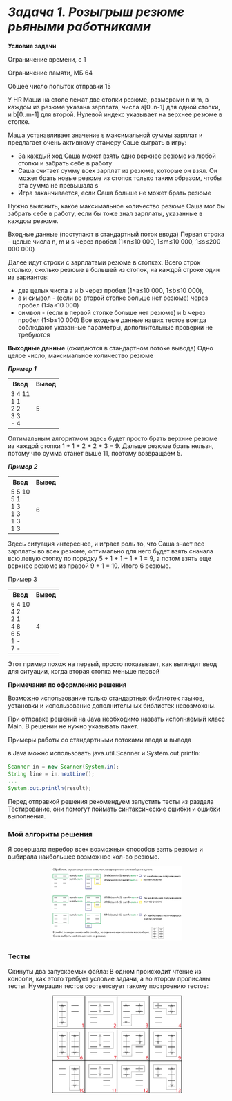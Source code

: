 # _Задача 1. Розыгрыш резюме рьяными работниками_

**Условие задачи**

Ограничение времени, с	1

Ограничение памяти, МБ	64

Общее число попыток отправки	15

  У HR Маши на столе лежат две стопки резюме, размерами n и m, в каждом из резюме указана зарплата, числа a[0..n-1] для одной стопки, и b[0..m-1] для второй. Нулевой индекс указывает на верхнее резюме в стопке.

Маша устанавливает значение s максимальной суммы зарплат и предлагает очень активному стажеру Саше сыграть в игру:

- За каждый ход Саша может взять одно верхнее резюме из любой стопки и забрать себе в работу
- Саша считает сумму всех зарплат из резюме, которые он взял. Он может брать новые резюме из стопок только таким образом, чтобы эта сумма не превышала s
- Игра заканчивается, если Саша больше не может брать резюме

Нужно выяснить, какое максимальное количество резюме Саша мог бы забрать себе в работу, если бы тоже знал зарплаты, указанные в каждом резюме.

Входные данные (поступают в стандартный поток ввода)
Первая строка – целые числа n, m и s через пробел (1≤n≤10 000, 1≤m≤10 000, 1≤s≤200 000 000)

Далее идут строки с зарплатами резюме в стопках. Всего строк столько, сколько резюме в большей из стопок, на каждой строке один из вариантов:

- два целых числа a и b через пробел (1≤a≤10 000, 1≤b≤10 000),
- a и символ - (если во второй стопке больше нет резюме) через пробел (1≤a≤10 000)
- символ - (если в первой стопке больше нет резюме) и b через пробел (1≤b≤10 000)
  Все входные данные наших тестов всегда соблюдают указанные параметры, дополнительные проверки не требуются

**Выходные данные** (ожидаются в стандартном потоке вывода)
Одно целое число, максимальное количество резюме

**_Пример 1_**

<table>
<tr><th>Ввод</th><th> Вывод</th></tr> <!--ряд с ячейками заголовков-->
<tr><td> 3 4 11 <br> 1 1 <br> 2 2 <br> 3 3 <br> - 4 </td><td>5 </td></tr> <!--ряд с ячейками тела таблицы-->
</table>


Оптимальным алгоритмом здесь будет просто брать верхние резюме из каждой стопки 1 + 1 + 2 + 2 + 3 = 9. Дальше резюме брать нельзя, потому что сумма станет выше 11, поэтому возвращаем 5.

**_Пример 2_**

<table>
<tr><th>Ввод</th><th> Вывод</th></tr> <!--ряд с ячейками заголовков-->
<tr><td> 5 5 10 <br> 5 1<br> 1 3 <br> 1 3 <br> 1 3 <br> 1 3 </td><td> 6 </td></tr> <!--ряд с ячейками тела таблицы-->
</table>

Здесь ситуация интереснее, и играет роль то, что Саша знает все зарплаты во всех резюме, оптимально для него будет взять сначала всю левую стопку по порядку 5 + 1 + 1 + 1 + 1 = 9, а потом взять еще верхнее резюме из правой 9 + 1 = 10. Итого 6 резюме.


Пример 3

<table>
<tr><th>Ввод</th><th> Вывод</th></tr> <!--ряд с ячейками заголовков-->
<tr><td> 6 4 10 <br>4 2 <br> 2 1 <br> 4 8 <br> 6 5 <br> 1 - <br> 7 - </td><td> 4 </td></tr> <!--ряд с ячейками тела таблицы-->
</table>

Этот пример похож на первый, просто показывает, как выглядит ввод для ситуации, когда вторая стопка меньше первой

**Примечания по оформлению решения**

Возможно использование только стандартных библиотек языков, установки и использование дополнительных библиотек невозможны.

При отправке решений на Java необходимо назвать исполняемый класс Main. В решении не нужно указывать пакет.

Примеры работы со стандартными потоками ввода и вывода

в Java можно использовать java.util.Scanner и System.out.println:
```java
Scanner in = new Scanner(System.in);
String line = in.nextLine();
...
System.out.println(result);
```
Перед отправкой решения рекомендуем запустить тесты из раздела Тестирование, они помогут поймать синтаксические ошибки и ошибки выполнения.


### Мой алгоритм решения

Я совершала перебор всех возможных способов взять резюме и выбирала наибольшее возможное кол-во резюме.
<p align="center"><img  src="./readme_assets/Alg.png" width="60%"></p>

### Тесты

Скинуты два запускаемых файла: В одном происходит чтение из консоли, как этого требует условие задачи, а во втором прописаны тесты. Нумерация тестов соответсвует такому построению тестов:
 <p align="center"><img  src="./readme_assets/Tests.png" width="60%"></p>
